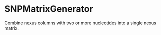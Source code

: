 SNPMatrixGenerator
==================

Combine nexus columns with two or more nucleotides into a single nexus matrix.
